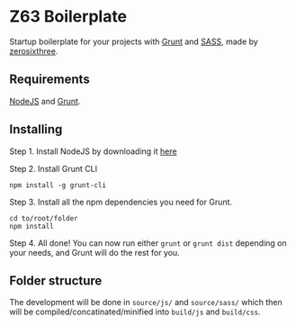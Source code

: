 Z63 Boilerplate
===========
Startup boilerplate for your projects with [Grunt](http://gruntjs.com/) and [SASS](http://sass-lang.com/), made by [zerosixthree](http://zerosixthree.se/).

Requirements
-------------
[NodeJS](http://nodejs.org/) and [Grunt](http://gruntjs.com/).

Installing
-------------
Step 1. Install NodeJS by downloading it [here](http://nodejs.org/download/)

Step 2. Install Grunt CLI
```shell
npm install -g grunt-cli
```

Step 3. Install all the npm dependencies you need for Grunt.
```shell
cd to/root/folder
npm install
```

Step 4. All done! You can now run either `grunt` or `grunt dist` depending on your needs, and Grunt will do the rest for you. 

Folder structure
-------------

The development will be done in `source/js/` and `source/sass/` which then will be compiled/concatinated/minified into `build/js` and `build/css`.